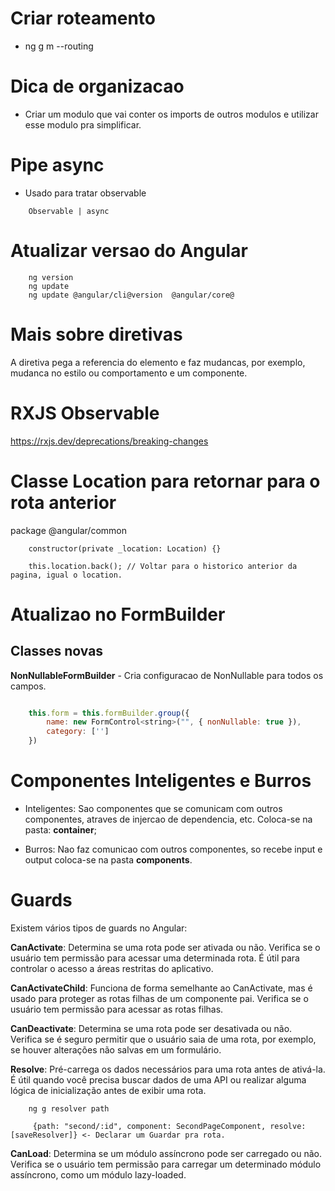 # Criar roteamento

- ng g m --routing

# Dica de organizacao

- Criar um modulo que vai conter os imports de outros modulos e
utilizar esse modulo pra simplificar.

# Pipe async
- Usado para tratar observable

```
    Observable | async
```

# Atualizar versao do Angular

```
    ng version
    ng update
    ng update @angular/cli@version  @angular/core@
```

# Mais sobre diretivas

A diretiva pega a referencia do elemento e 
faz mudancas, por exemplo, mudanca no estilo
ou comportamento e um componente.

# RXJS Observable

https://rxjs.dev/deprecations/breaking-changes


# Classe Location para retornar para o rota anterior

package @angular/common

````
    constructor(private _location: Location) {}

    this.location.back(); // Voltar para o historico anterior da pagina, igual o location.

````

# Atualizao no FormBuilder

## Classes novas

**NonNullableFormBuilder** - Cria configuracao de NonNullable para todos os campos.

````javascript

    this.form = this.formBuilder.group({
        name: new FormControl<string>("", { nonNullable: true }),
        category: ['']
    })


````

# Componentes Inteligentes e Burros

- Inteligentes: 
    Sao componentes que se comunicam com outros componentes, atraves de injercao
    de dependencia, etc. Coloca-se na pasta: **container**;


- Burros: 
    Nao faz comunicao com outros componentes, so recebe input e output coloca-se na pasta **components**.

# Guards

Existem vários tipos de guards no Angular:

**CanActivate**: Determina se uma rota pode ser ativada ou não. Verifica se o usuário tem permissão para acessar uma determinada rota. É útil para controlar o acesso a áreas restritas do aplicativo.

**CanActivateChild**: Funciona de forma semelhante ao CanActivate, mas é usado para proteger as rotas filhas de um componente pai. Verifica se o usuário tem permissão para acessar as rotas filhas.

**CanDeactivate**: Determina se uma rota pode ser desativada ou não. Verifica se é seguro permitir que o usuário saia de uma rota, por exemplo, se houver alterações não salvas em um formulário.

**Resolve**: Pré-carrega os dados necessários para uma rota antes de ativá-la. É útil quando você precisa buscar dados de uma API ou realizar alguma lógica de inicialização antes de exibir uma rota.

````
    ng g resolver path

     {path: "second/:id", component: SecondPageComponent, resolve: [saveResolver]} <- Declarar um Guardar pra rota.
````

**CanLoad**: Determina se um módulo assíncrono pode ser carregado ou não. Verifica se o usuário tem permissão para carregar um determinado módulo assíncrono, como um módulo lazy-loaded.

